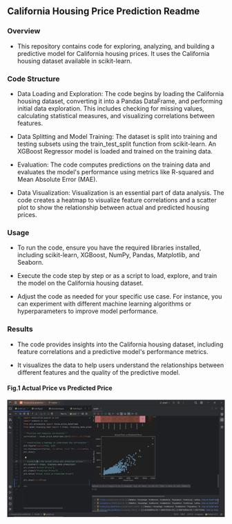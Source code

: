 ## California Housing Price Prediction Readme
### Overview
 - This repository contains code for exploring, analyzing, and building a predictive model for California housing prices. It uses the California housing dataset available in scikit-learn.

### Code Structure
- Data Loading and Exploration: The code begins by loading the California housing dataset, converting it into a Pandas DataFrame, and performing initial data exploration. This includes checking for missing values, calculating statistical measures, and visualizing correlations between features.

- Data Splitting and Model Training: The dataset is split into training and testing subsets using the train_test_split function from scikit-learn. An XGBoost Regressor model is loaded and trained on the training data.

- Evaluation: The code computes predictions on the training data and evaluates the model's performance using metrics like R-squared and Mean Absolute Error (MAE).

- Data Visualization: Visualization is an essential part of data analysis. The code creates a heatmap to visualize feature correlations and a scatter plot to show the relationship between actual and predicted housing prices.

### Usage
- To run the code, ensure you have the required libraries installed, including scikit-learn, XGBoost, NumPy, Pandas, Matplotlib, and Seaborn.

- Execute the code step by step or as a script to load, explore, and train the model on the California housing dataset.

- Adjust the code as needed for your specific use case. For instance, you can experiment with different machine learning algorithms or hyperparameters to improve model performance.

### Results
- The code provides insights into the California housing dataset, including feature correlations and a predictive model's performance metrics.

- It visualizes the data to help users understand the relationships between different features and the quality of the predictive model.



#### Fig.1 Actual Price vs Predicted Price
<img src="img/actual price.JPG">